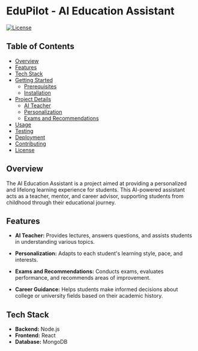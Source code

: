 # EduPilot - AI Education Assistant

[![License](https://img.shields.io/badge/License-MIT-blue.svg)](https://opensource.org/licenses/MIT)

## Table of Contents

- [Overview](#overview)
- [Features](#features)
- [Tech Stack](#tech-stack)
- [Getting Started](#getting-started)
  - [Prerequisites](#prerequisites)
  - [Installation](#installation)
- [Project Details](#project-details)
  - [AI Teacher](#ai-teacher)
  - [Personalization](#personalization)
  - [Exams and Recommendations](#exams-and-recommendations)
- [Usage](#usage)
- [Testing](#testing)
- [Deployment](#deployment)
- [Contributing](#contributing)
- [License](#license)

## Overview

The AI Education Assistant is a project aimed at providing a personalized and lifelong learning experience for students. This AI-powered assistant acts as a teacher, mentor, and career advisor, supporting students from childhood through their educational journey.

## Features

- **AI Teacher:** Provides lectures, answers questions, and assists students in understanding various topics.

- **Personalization:** Adapts to each student's learning style, pace, and interests.

- **Exams and Recommendations:** Conducts exams, evaluates performance, and recommends areas of improvement.

- **Career Guidance:** Helps students make informed decisions about college or university fields based on their academic history.

## Tech Stack

- **Backend:** Node.js
- **Frontend:** React
- **Database:** MongoDB


